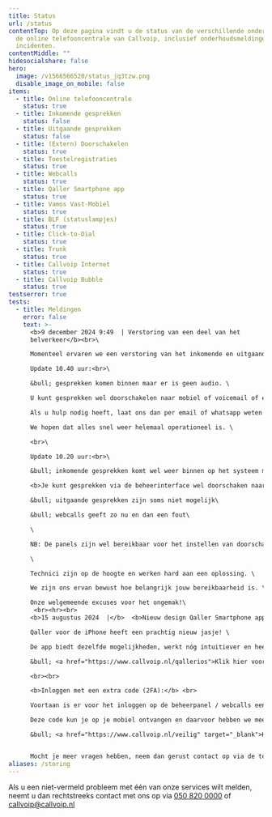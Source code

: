 ```yaml
---
title: Status
url: /status
contentTop: Op deze pagina vindt u de status van de verschillende onderdelen van
  de online telefooncentrale van Callvoip, inclusief onderhoudsmeldingen en
  incidenten.
contentMiddle: ""
hidesocialshare: false
hero:
  image: /v1566566520/status_jq3tzw.png
  disable_image_on_mobile: false
items:
  - title: Online telefooncentrale
    status: true
  - title: Inkomende gesprekken
    status: false
  - title: Uitgaande gesprekken
    status: false
  - title: (Extern) Doorschakelen
    status: true
  - title: Toestelregistraties
    status: true
  - title: Webcalls
    status: true
  - title: Qaller Smartphone app
    status: true
  - title: Vamos Vast-Mobiel
    status: true
  - title: BLF (statuslampjes)
    status: true
  - title: Click-to-Dial
    status: true
  - title: Trunk
    status: true
  - title: Callvoip Internet
    status: true
  - title: Callvoip Bubble
    status: true
testserror: true
tests:
  - title: Meldingen
    error: false
    text: >-
      <b>9 december 2024 9:49  | Verstoring van een deel van het
      belverkeer</b><br>\

      Momenteel ervaren we een verstoring van het inkomende en uitgaande belverkeer.<br>\

      Update 10.40 uur:<br>\

      &bull; gesprekken komen binnen maar er is geen audio. \

      U kunt gesprekken wel doorschakelen naar mobiel of voicemail of een meldtekst. \

      Als u hulp nodig heeft, laat ons dan per email of whatsapp weten wat er moet gebeuren. \

      We hopen dat alles snel weer helemaal operationeel is. \

      <br>\

      Update 10.20 uur:<br>\

      &bull; inkomende gesprekken komt wel weer binnen op het systeem maar nog niet op toestellen. <br>\

      <b>Je kunt gesprekken via de beheerinterface wel doorschaken naar bv een mobiel nummer</b>\

      &bull; uitgaande gesprekken zijn soms niet mogelijk\

      &bull; webcalls geeft zo nu en dan een fout\

      \

      NB: De panels zijn wel bereikbaar voor het instellen van doorschakelingen naar bv een mobiel nummer. \

      \

      Technici zijn op de hoogte en werken hard aan een oplossing. \

      We zijn ons ervan bewust hoe belangrijk jouw bereikbaarheid is. \

      Onze welgemeende excuses voor het ongemak!\
       <br><hr><br>
      <b>15 augustus 2024  |</b>  <b>Nieuw design Qaller Smartphone app voor iPhones</b>\

      Qaller voor de iPhone heeft een prachtig nieuw jasje! \

      De app biedt dezelfde mogelijkheden, werkt nóg intuitiever en heeft een paar handige nieuwe mogelijkheden. \

      &bull; <a href="https://www.callvoip.nl/qallerios">Klik hier voor meer informatie over de nieuwe Qaller-app</a>\

      <br><br>

      <b>Inloggen met een extra code (2FA):</b> <br>

      Voortaan is er voor het inloggen op de beheerpanel / webcalls een extra code nodig. 

      Deze code kun je op je mobiel ontvangen en daarvoor hebben we meerdere opties. \

      &bull; <a href="https://www.callvoip.nl/veilig" target="_blank">H﻿ier</a> vind je meer informatie. 


      M﻿ocht je meer vragen hebben, neem dan gerust contact op via de telefoon, e-mail of website chat.
aliases: /storing
---
```

Als u een niet-vermeld probleem met één van onze services wilt melden, neemt u dan rechtstreeks contact met ons op via <a href="tel:+31508200000">050 820 0000</a> of [callvoip@callvoip.nl](mailto:callvoip@callvoip.nl)
